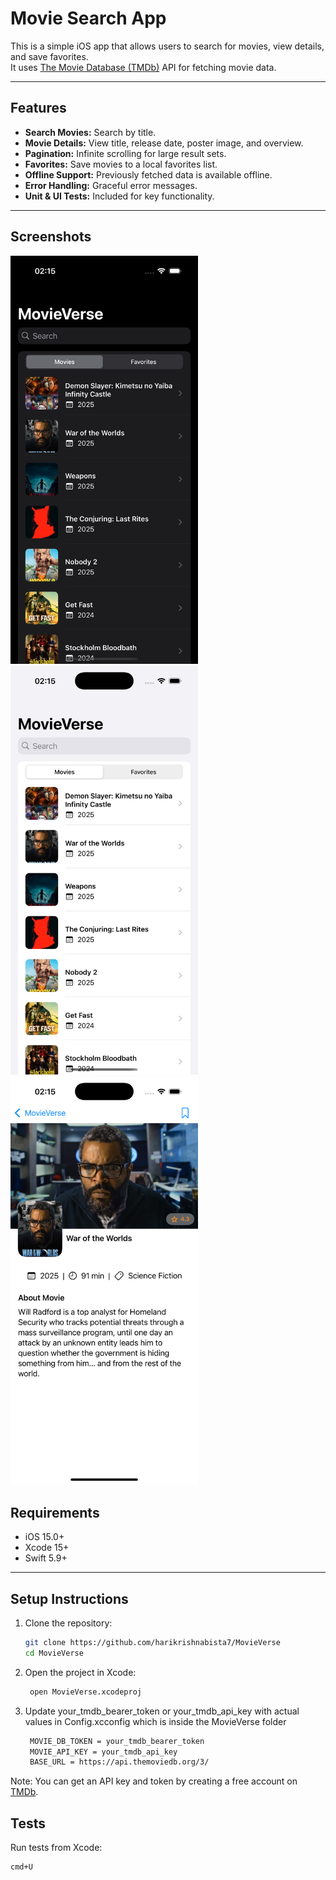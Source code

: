# Movie Search App

This is a simple iOS app that allows users to search for movies, view details, and save favorites.  
It uses [The Movie Database (TMDb)](https://www.themoviedb.org/) API for fetching movie data.

---

## Features

- **Search Movies:** Search by title.
- **Movie Details:** View title, release date, poster image, and overview.
- **Pagination:** Infinite scrolling for large result sets.
- **Favorites:** Save movies to a local favorites list.
- **Offline Support:** Previously fetched data is available offline.
- **Error Handling:** Graceful error messages.
- **Unit & UI Tests:** Included for key functionality.

---

## Screenshots

<img src="Samples/1.png" alt="Screenshot" width="300"/> 
<img src="Samples/2.png" alt="Screenshot" width="300"/>
<img src="Samples/3.png" alt="Screenshot" width="300"/>

## Requirements

- iOS 15.0+
- Xcode 15+
- Swift 5.9+

---

## Setup Instructions

1. Clone the repository:

   ```bash
   git clone https://github.com/harikrishnabista7/MovieVerse
   cd MovieVerse
   ```

2. Open the project in Xcode:

   ```bash
    open MovieVerse.xcodeproj
   ```

3. Update your_tmdb_bearer_token or your_tmdb_api_key with actual values in Config.xcconfig which is inside the MovieVerse folder
   ```bash
    MOVIE_DB_TOKEN = your_tmdb_bearer_token
    MOVIE_API_KEY = your_tmdb_api_key
    BASE_URL = https://api.themoviedb.org/3/
   ```

Note: You can get an API key and token by creating a free account on [TMDb](https://www.themoviedb.org/).

## Tests

Run tests from Xcode:

```bash
cmd+U
```
